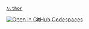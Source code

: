 [`Author`](https://clestthor.github.io)

[![Open in GitHub Codespaces](https://github.com/codespaces/badge.svg)](https://codespaces.new/ClestThor/ClestThor.github.io)
